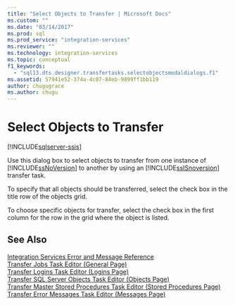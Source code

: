```yaml
---
title: "Select Objects to Transfer | Microsoft Docs"
ms.custom: ""
ms.date: "03/14/2017"
ms.prod: sql
ms.prod_service: "integration-services"
ms.reviewer: ""
ms.technology: integration-services
ms.topic: conceptual
f1_keywords: 
  - "sql13.dts.designer.transfertasks.selectobjectsmodaldialogs.f1"
ms.assetid: 57941e52-374a-4c07-84eb-9899ff1bb119
author: chugugrace
ms.author: chugu
---
```

# Select Objects to Transfer

[!INCLUDE[sqlserver-ssis](../../includes/applies-to-version/sqlserver-ssis.md)]


  Use this dialog box to select objects to transfer from one instance of [!INCLUDE[ssNoVersion](../../includes/ssnoversion-md.md)] to another by using an [!INCLUDE[ssISnoversion](../../includes/ssisnoversion-md.md)] transfer task.  
  
 To specify that all objects should be transferred, select the check box in the title row of the objects grid.  
  
 To choose specific objects for transfer, select the check box in the first column for the row in the grid where the object is listed.  
  
## See Also  
 [Integration Services Error and Message Reference](../../integration-services/integration-services-error-and-message-reference.md)   
 [Transfer Jobs Task Editor &#40;General Page&#41;](../../integration-services/control-flow/transfer-jobs-task-editor-general-page.md)   
 [Transfer Logins Task Editor &#40;Logins Page&#41;](../../integration-services/control-flow/transfer-logins-task-editor-logins-page.md)   
 [Transfer SQL Server Objects Task Editor &#40;Objects Page&#41;](../../integration-services/control-flow/transfer-sql-server-objects-task-editor-objects-page.md)   
 [Transfer Master Stored Procedures Task Editor &#40;Stored Procedures Page&#41;](../../integration-services/control-flow/transfer-master-stored-procedures-task-editor-stored-procedures-page.md)   
 [Transfer Error Messages Task Editor &#40;Messages Page&#41;](../../integration-services/control-flow/transfer-error-messages-task-editor-messages-page.md)  
  
  
